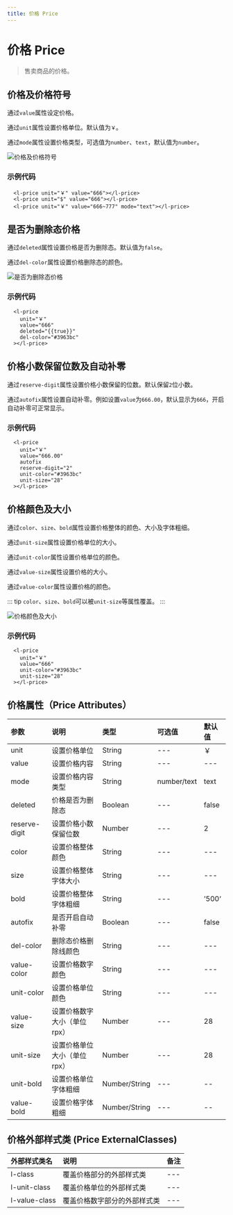 ```yaml
---
title: 价格 Price
---
```


# <H2Icon /> 价格 Price

> 售卖商品的价格。

## 价格及价格符号

通过`value`属性设定价格。

通过`unit`属性设置价格单位。默认值为`￥`。

通过`mode`属性设置价格类型，可选值为`number`、`text`，默认值为`number`。

![价格及价格符号](http://imglf6.nosdn0.126.net/img/RW5CNXdoVFJDVmlreHhiN2hqR1AvWFhjMzJFVnhtTFM5YmlRWmw3NTZoQmNreElnQmc0OGpBPT0.jpg?imageView&thumbnail=500x0&quality=96&stripmeta=0&type=jpg)

### 示例代码

```wxml
  <l-price unit="￥" value="666"></l-price>
  <l-price unit="$" value="666"></l-price>
  <l-price unit="￥" value="666~777" mode="text"></l-price>
```

## 是否为删除态价格

通过`deleted`属性设置价格是否为删除态。默认值为`false`。

通过`del-color`属性设置价格删除态的颜色。

![是否为删除态价格](http://imglf5.nosdn0.126.net/img/RW5CNXdoVFJDVmlreHhiN2hqR1AvWVRrandXYnRQN1BPMzY1S0pkc2M4WXBCKy9jdnkyTCtBPT0.png?imageView&thumbnail=500x0&quality=96&stripmeta=0)

### 示例代码

```wxml
  <l-price 
    unit="￥"
    value="666"
    deleted="{{true}}"
    del-color="#3963bc"
  ></l-price>
```

## 价格小数保留位数及自动补零

通过`reserve-digit`属性设置价格小数保留的位数。默认保留`2`位小数。

通过`autofix`属性设置自动补零。例如设置`value`为`666.00`，默认显示为`666`，开启自动补零可正常显示。

### 示例代码

```wxml
  <l-price 
    unit="￥"
    value="666.00"
    autofix
    reserve-digit="2"
    unit-color="#3963bc"
    unit-size="28"
  ></l-price>
```

## 价格颜色及大小

通过`color`、`size`、`bold`属性设置价格整体的颜色、大小及字体粗细。

通过`unit-size`属性设置价格单位的大小。

通过`unit-color`属性设置价格单位的颜色。

通过`value-size`属性设置价格的大小。

通过`value-color`属性设置价格的颜色。

::: tip
`color`、`size`、`bold`可以被`unit-size`等属性覆盖。
:::

![价格颜色及大小](http://imglf6.nosdn0.126.net/img/RW5CNXdoVFJDVmlreHhiN2hqR1AvWFhjMzJFVnhtTFM5YmlRWmw3NTZoQmNreElnQmc0OGpBPT0.jpg?imageView&thumbnail=500x0&quality=96&stripmeta=0&type=jpg)

### 示例代码

```wxml
  <l-price 
    unit="￥"
    value="666"
    unit-color="#3963bc"
    unit-size="28"
  ></l-price>
```

## 价格属性（Price Attributes）

| 参数   | 说明 | 类型 | 可选值 | 默认值 |  
|:----|:----|:----|:----|:----|
| unit | 设置价格单位 | String | --- | ￥ |
| value | 设置价格内容 | String | --- | --- |
| mode | 设置价格内容类型 | String | number/text | text |
| deleted | 价格是否为删除态 | Boolean | --- | false |
| reserve-digit | 设置价格小数保留位数 | Number | --- | 2 |
| color | 设置价格整体颜色 | String | --- | --- |
| size | 设置价格整体字体大小 | String | --- | --- |
| bold | 设置价格整体字体粗细  | String | --- | ’500‘ |
| autofix | 是否开启自动补零 | Boolean | --- | false |
| del-color | 删除态价格删除线颜色 | String | --- | --- |
| value-color | 设置价格数字颜色 | String | --- | --- |
| unit-color | 设置价格单位颜色 | String | --- | --- |
| value-size | 设置价格数字大小（单位rpx） | Number | --- | 28 |
| unit-size | 设置价格单位大小（单位rpx） | Number | --- | 28 |
| unit-bold | 设置价格单位字体粗细 | Number/String | --- | -- |
| value-bold | 设置价格字体粗细 | Number/String | --- | -- |

## 价格外部样式类 (Price ExternalClasses)

| 外部样式类名    | 说明    | 备注 |
| :--------- | :----------------- | :----- |
| l-class | 覆盖价格部分的外部样式类 | --- |
| l-unit-class | 覆盖价格单位的外部样式类 | --- |
| l-value-class | 覆盖价格数字部分的外部样式类 | --- |

<RightMenu />